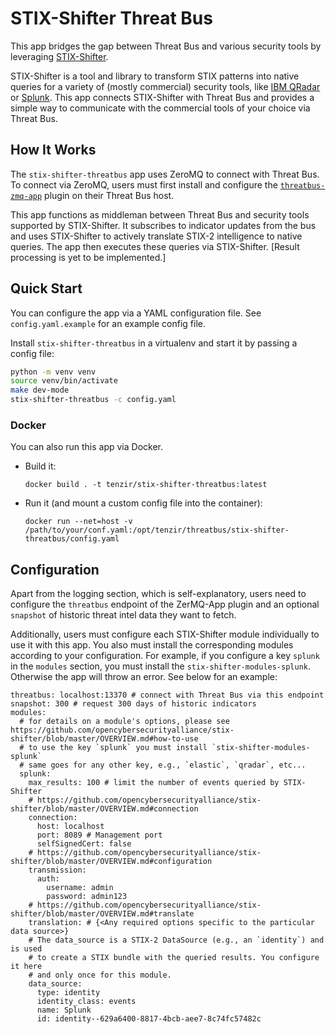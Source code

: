 STIX-Shifter Threat Bus
=======================

This app bridges the gap between Threat Bus and various security tools by
leveraging
[STIX-Shifter](https://github.com/opencybersecurityalliance/stix-shifter).

STIX-Shifter is a tool and library to transform STIX patterns into native
queries for a variety of (mostly commercial) security tools, like
[IBM QRadar](https://www.ibm.com/security/security-intelligence/qradar) or
[Splunk](https://www.splunk.com/). This app connects STIX-Shifter with Threat
Bus and provides a simple way to communicate with the commercial tools of your
choice via Threat Bus.

## How It Works

The `stix-shifter-threatbus` app uses ZeroMQ to connect with Threat Bus. To
connect via ZeroMQ, users must first install and configure the
[`threatbus-zmq-app`](https://pypi.org/project/threatbus-zmq-app/) plugin on
their Threat Bus host.

This app functions as middleman between Threat Bus and security tools supported
by STIX-Shifter. It subscribes to indicator updates from the bus and uses
STIX-Shifter to actively translate STIX-2 intelligence to native queries.
The app then executes these queries via STIX-Shifter. [Result processing
is yet to be implemented.]

## Quick Start

You can configure the app via a YAML configuration file. See
`config.yaml.example` for an example config file.

Install `stix-shifter-threatbus` in a virtualenv and start it by passing a
config file:

```sh
python -m venv venv
source venv/bin/activate
make dev-mode
stix-shifter-threatbus -c config.yaml
```

### Docker

You can also run this app via Docker.

- Build it:
  ```
  docker build . -t tenzir/stix-shifter-threatbus:latest
  ```
- Run it (and mount a custom config file into the container):
  ```
  docker run --net=host -v /path/to/your/conf.yaml:/opt/tenzir/threatbus/stix-shifter-threatbus/config.yaml
  ```

## Configuration

Apart from the logging section, which is self-explanatory, users need to
configure the `threatbus` endpoint of the ZerMQ-App plugin and an optional
`snapshot` of historic threat intel data they want to fetch.

Additionally, users must configure each STIX-Shifter module individually to use
it with this app. You also must install the corresponding modules according to
your configuration. For example, if you configure a key `splunk` in the
`modules` section, you must install the `stix-shifter-modules-splunk`. Otherwise
the app will throw an error. See below for an example:

```
threatbus: localhost:13370 # connect with Threat Bus via this endpoint
snapshot: 300 # request 300 days of historic indicators
modules:
  # for details on a module's options, please see https://github.com/opencybersecurityalliance/stix-shifter/blob/master/OVERVIEW.md#how-to-use
  # to use the key `splunk` you must install `stix-shifter-modules-splunk`
  # same goes for any other key, e.g., `elastic`, `qradar`, etc...
  splunk:
    max_results: 100 # limit the number of events queried by STIX-Shifter
    # https://github.com/opencybersecurityalliance/stix-shifter/blob/master/OVERVIEW.md#connection
    connection:
      host: localhost
      port: 8089 # Management port
      selfSignedCert: false
    # https://github.com/opencybersecurityalliance/stix-shifter/blob/master/OVERVIEW.md#configuration
    transmission:
      auth:
        username: admin
        password: admin123
    # https://github.com/opencybersecurityalliance/stix-shifter/blob/master/OVERVIEW.md#translate
    translation: # {<Any required options specific to the particular data source>}
    # The data_source is a STIX-2 DataSource (e.g., an `identity`) and is used
    # to create a STIX bundle with the queried results. You configure it here
    # and only once for this module.
    data_source:
      type: identity
      identity_class: events
      name: Splunk
      id: identity--629a6400-8817-4bcb-aee7-8c74fc57482c
```
